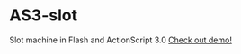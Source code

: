# AS3-slot
Slot machine in Flash and ActionScript 3.0
[Check out demo!](http://anvoevodin.name/demos/as3-slot/)
